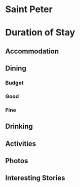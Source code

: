 # Saint Peter

# Duration of Stay

## Accommodation

## Dining

### Budget


### Good


### Fine


## Drinking


## Activities


## Photos




## Interesting Stories
